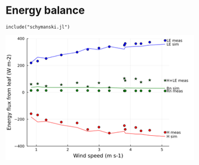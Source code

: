 # Energy balance

```@setup schymanskifig6a
include("schymanski.jl")
```

![](schymanski_et_al_2017_6a.svg)
